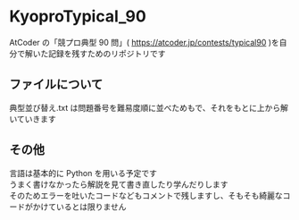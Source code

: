 # KyoproTypical_90

AtCoder の「競プロ典型 90 問」( https://atcoder.jp/contests/typical90 )を自分で解いた記録を残すためのリポジトリです

## ファイルについて

典型並び替え.txt は問題番号を難易度順に並べためもで、それをもとに上から解いていきます

## その他

言語は基本的に Python を用いる予定です<br>
うまく書けなかったら解説を見て書き直したり学んだりします<br>
そのためエラーを吐いたコードなどもコメントで残しますし、そもそも綺麗なコードがかけているとは限りません
